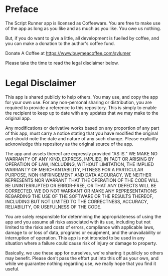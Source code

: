 # Preface

The Script Runner app is licensed as Coffeeware. You are free to make use of the app as long as you like and as much as you like. You owe us nothing.

But, if you do want to give a little, all development is fuelled by coffee, and you can make a donation to the author's coffee fund.

Donate A Coffee at https://www.buymeacoffee.com/sylumer

Please take the time to read the legal disclaimer below.


# Legal Disclaimer

This app is shared publicly to help others. You may use, and copy the app for your own use. For any non-personal sharing or distribution, you are required to provide a reference to this repository. This is simply to enable the recipient to keep up to date with any updates that we may make to the original app.

Any modifications or derivative works based on any proportion of any part of this app, must carry a notice stating that you have modified the original and should note the date and nature of any such change. Please explicitly acknowledge this repository as the original source of the app.

The app and assets thereof are expressly provided "AS IS." WE MAKE NO WARRANTY OF ANY KIND, EXPRESS, IMPLIED, IN FACT OR ARISING BY OPERATION OF LAW, INCLUDING, WITHOUT LIMITATION, THE IMPLIED WARRANTY OF MERCHANTABILITY, FITNESS FOR A PARTICULAR PURPOSE, NON-INFRINGEMENT AND DATA ACCURACY. WE NEITHER REPRESENTS NOR WARRANT THAT THE OPERATION OF THE CODE WILL BE UNINTERRUPTED OR ERROR-FREE, OR THAT ANY DEFECTS WILL BE CORRECTED. WE DO NOT WARRANT OR MAKE ANY REPRESENTATIONS REGARDING THE USE OF THE SOFTWARE OR THE RESULTS THEREOF, INCLUDING BUT NOT LIMITED TO THE CORRECTNESS, ACCURACY, RELIABILITY, OR USEFULNESS OF THE CODE.

You are solely responsible for determining the appropriateness of using the app and you assume all risks associated with its use, including but not limited to the risks and costs of errors, compliance with applicable laws, damage to or loss of data, programs or equipment, and the unavailability or interruption of operation. This app is not intended to be used in any situation where a failure could cause risk of injury or damage to property.

Basically, we use these app for ourselves, we're sharing it publicly so others may benefit. Please don't pass the effort put into this off as your own, and while we guarantee nothing regarding use, we really hope that you find it useful.